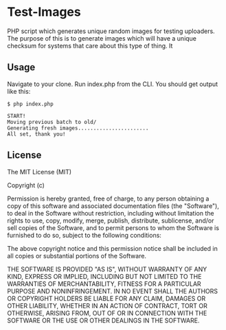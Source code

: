 # Test-Images

PHP script which generates unique random images for testing uploaders.
The purpose of this is to generate images which will have a unique checksum for
systems that care about this type of thing.  It

## Usage

Navigate to your clone.  Run index.php from the CLI.  You should get output like this:

```
$ php index.php

START!
Moving previous batch to old/
Generating fresh images.......................
All set, thank you!
```

## License

The MIT License (MIT)

Copyright (c) <year> <copyright holders>

Permission is hereby granted, free of charge, to any person obtaining a copy
of this software and associated documentation files (the "Software"), to deal
in the Software without restriction, including without limitation the rights
to use, copy, modify, merge, publish, distribute, sublicense, and/or sell
copies of the Software, and to permit persons to whom the Software is
furnished to do so, subject to the following conditions:

The above copyright notice and this permission notice shall be included in
all copies or substantial portions of the Software.

THE SOFTWARE IS PROVIDED "AS IS", WITHOUT WARRANTY OF ANY KIND, EXPRESS OR
IMPLIED, INCLUDING BUT NOT LIMITED TO THE WARRANTIES OF MERCHANTABILITY,
FITNESS FOR A PARTICULAR PURPOSE AND NONINFRINGEMENT. IN NO EVENT SHALL THE
AUTHORS OR COPYRIGHT HOLDERS BE LIABLE FOR ANY CLAIM, DAMAGES OR OTHER
LIABILITY, WHETHER IN AN ACTION OF CONTRACT, TORT OR OTHERWISE, ARISING FROM,
OUT OF OR IN CONNECTION WITH THE SOFTWARE OR THE USE OR OTHER DEALINGS IN
THE SOFTWARE.
